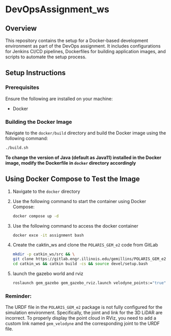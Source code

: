 # DevOpsAssignment_ws
## Overview

This repository contains the setup for a Docker-based development environment as part of the DevOps assignment. It includes configurations for Jenkins CI/CD pipelines, Dockerfiles for building application images, and scripts to automate the setup process.


## Setup Instructions

### Prerequisites

Ensure the following are installed on your machine:

- Docker

### Building the Docker Image

Navigate to the `docker/build` directory and build the Docker image using the following command:

```bash
./build.sh
```

**To change the version of Java (default as Java11) installed in the Docker image, modify the Dockerfile in `docker` directory accordingly**

## Using Docker Compose to Test the Image
1. Navigate to the `docker` directory
2. Use the following command to start the container using Docker Compose:

    ```bash
    docker compose up -d
    ```
3. Use the following command to access the docker container
    ```bash
    docker exce -it assignment bash
    ```
4. Create the caktin_ws and clone the `POLARIS_GEM_e2` code from GitLab
    ```bash
    mkdir -p catkin_ws/src && \
    git clone https://gitlab.engr.illinois.edu/gemillins/POLARIS_GEM_e2 catkin_ws/src && \
    cd catkin_ws && catkin build -cs && source devel/setup.bash
    ```
5. launch the gazebo world and rviz
    ```bash
    roslaunch gem_gazebo gem_gazebo_rviz.launch velodyne_points:="true"
    ```

### Reminder:
The URDF file in the `POLARIS_GEM_e2` package is not fully configured for the simulation environment. Specifically, the joint and link for the 3D LiDAR are incorrect. To properly display the point cloud in RViz, you need to add a custom link named `gem_velodyne` and the corresponding joint to the URDF file.